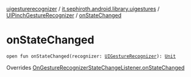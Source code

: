[uigesturerecognizer](../../index.md) / [it.sephiroth.android.library.uigestures](../index.md) / [UIPinchGestureRecognizer](index.md) / [onStateChanged](./on-state-changed.md)

# onStateChanged

`open fun onStateChanged(recognizer: `[`UIGestureRecognizer`](../-u-i-gesture-recognizer/index.md)`): `[`Unit`](https://kotlinlang.org/api/latest/jvm/stdlib/kotlin/-unit/index.html)

Overrides [OnGestureRecognizerStateChangeListener.onStateChanged](../-on-gesture-recognizer-state-change-listener/on-state-changed.md)

